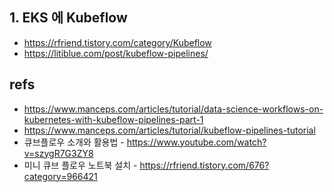 ## 1. EKS 에 Kubeflow  ##



* https://rfriend.tistory.com/category/Kubeflow
* https://litiblue.com/post/kubeflow-pipelines/



## refs ##

* https://www.manceps.com/articles/tutorial/data-science-workflows-on-kubernetes-with-kubeflow-pipelines-part-1
* https://www.manceps.com/articles/tutorial/kubeflow-pipelines-tutorial
* 큐브플로우 소개와 활용법 - https://www.youtube.com/watch?v=szygR7G3ZY8
* 미니 큐브 플로우 노트북 설치 - https://rfriend.tistory.com/676?category=966421
